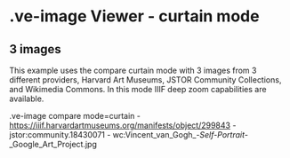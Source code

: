 # .ve-image Viewer - curtain mode

## 3 images

This example uses the compare curtain mode with 3 images from 3 different providers, Harvard Art Museums, JSTOR Community Collections, and Wikimedia Commons.  In this mode IIIF deep zoom capabilities are available.

.ve-image compare mode=curtain
    - https://iiif.harvardartmuseums.org/manifests/object/299843
    - jstor:community.18430071
    - wc:Vincent_van_Gogh_-_Self-Portrait_-_Google_Art_Project.jpg